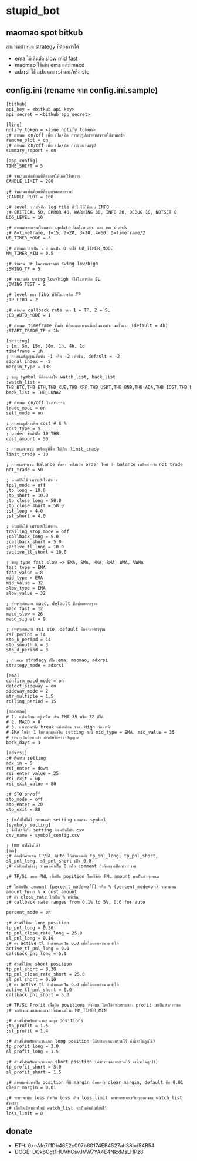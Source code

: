 # stupid_bot

## maomao spot bitkub
สามารถกำหนด strategy ที่ต้องการได้
- ema ใช้เส้นตัด slow mid fast
- maomao ใช้เส้น ema และ macd
- adxrsi ใช้ adx และ rsi และ/หรือ sto

## config.ini (rename จาก config.ini.sample)

    [bitkub]
    api_key = <bitkub api key>
    api_secret = <bitkub app secret>

    [line]
    notify_token = <line notify token>
    ;# กำหนด on/off เพื่อ เปิด/ปิด การลบรูปกราฟหลังจากใช้งานเสร็จ
    remove_plot = on
    ;# กำหนด on/off เพื่อ เปิด/ปิด การรายงานสรุป
    summary_report = on

    [app_config]
    TIME_SHIFT = 5

    ;# จำนวนแท่งเทียนที่ต้องการให้บอทใช้ทำงาน
    CANDLE_LIMIT = 200

    ;# จำนวนแท่งเทียนที่ต้องการแสดงกราฟ
    ;CANDLE_PLOT = 100

    ;# level การบันทึก log file ทั่วไปให้ใช้แบบ INFO
    ;# CRITICAL 50, ERROR 40, WARNING 30, INFO 20, DEBUG 10, NOTSET 0
    LOG_LEVEL = 10

    ;# กำหนดรอบเวลาในแสดง update balancec และ mm check
    ;# 0=timeframe, 1=15, 2=20, 3=30, 4=60, 5=timeframe/2 
    UB_TIMER_MODE = 3

    ;# กำหนดเาลาเป็น นาที ถ้าเป็น 0 จะใช้ UB_TIMER_MODE
    MM_TIMER_MIN = 0.5

    ;# จำนวน TF ในการตรวจหา swing low/high
    ;SWING_TF = 5

    ;# จำนวนค่า swing low/high ที่ใช้ในการคิด SL
    ;SWING_TEST = 2

    ;# level ของ fibo ที่ใช้ในการคิด TP
    ;TP_FIBO = 2

    ;# คำนวน callback rate จาก 1 = TP, 2 = SL
    ;CB_AUTO_MODE = 1

    ;# กำหนด timeframe ขั้นต่ำ ที่ต้องการเทรดเมื่อเริ่มการทำงานครั้งแรก (default = 4h)
    ;START_TRADE_TF = 1h

    [setting]
    ; 1m, 5m, 15m, 30m, 1h, 4h, 1d
    timeframe = 1h
    ; กำหนดสัญญานที่แท่ง -1 หรือ -2 เท่านั้น, default = -2
    signal_index = -2
    margin_type = THB

    ; ระบุ symbol ที่ต้องการใน watch_list, back_list
    ;watch_list = THB_BTC,THB_ETH,THB_KUB,THB_XRP,THB_USDT,THB_BNB,THB_ADA,THB_IOST,THB_DOGE,THB_BUSD,THB_DOT,THB_NEAR,THB_ALPHA,THB_CRV,THB_LUNC,THB_ALGO,THB_1INCH,THB_ATOM,THB_LDO,THB_STG,THB_APE,THB_AXL,THB_GALA,THB_IMX,THB_JFIN,THB_OP,THB_SAND,THB_SIX,THB_ZIL
    back_list = THB_LUNA2

    ;# กำหนด on/off ในการเทรด
    trade_mode = on
    sell_mode = on

    ; กำหนดรูปการคิด cost # $ %
    cost_type = $
    ; order ขั้นต่ำคือ 10 THB
    cost_amount = 50

    ; กำหนดจำนวน เหรียญที่ซื้อ ไม่เกิน limit_trade
    limit_trade = 10

    ; กำหนดจำนวน balance ขั้นต่ำ จะไม่เปิด order ใหม่ ถ้า balance เหลือต่ำกว่า not_trade
    not_trade = 50

    ; ห้ามเปิดใช้ เพราะยังไม่ทำงาน
    tpsl_mode = off
    ;tp_long = 10.0
    ;tp_short = 10.0
    ;tp_close_long = 50.0
    ;tp_close_short = 50.0
    ;sl_long = 4.0
    ;sl_short = 4.0

    ; ห้ามเปิดใช้ เพราะยังไม่ทำงาน
    trailing_stop_mode = off
    ;callback_long = 5.0
    ;callback_short = 5.0
    ;active_tl_long = 10.0
    ;active_tl_short = 10.0

    ; ระบุ type fast,slow => EMA, SMA, HMA, RMA, WMA, VWMA
    fast_type = EMA
    fast_value = 8
    mid_type = EMA
    mid_value = 32
    slow_type = EMA
    slow_value = 32

    ; สำหรับคำนวน macd, default คือค่ามาตราฐาน
    macd_fast = 12
    macd_slow = 26
    macd_signal = 9

    ; สำหรับคำนวน rsi sto, default คือค่ามาตราฐาน
    rsi_period = 14
    sto_k_period = 14
    sto_smooth_k = 3
    sto_d_period = 3

    ; กำหนด strategy เป็น ema, maomao, adxrsi
    strategy_mode = adxrsi

    [ema]
    confirm_macd_mode = on
    detect_sideway = on
    sideway_mode = 2
    atr_multiple = 1.5
    rolling_period = 15

    [maomao]
    # 1. แท่งเทียน​ อยู่เหนือ​ เส้น​ EMA 35 หรือ​ 32​ ก็ได้
    # 2. MACD > 0
    # 3. แท่งราคาปิด​ break ​แท่งเทียน​ ราคา ​High ก่อนหน้า
    # EMA ในข้อ 1 ให้กำหนดค่าใน setting ดังนี้ mid_type = EMA, mid_value = 35
    # จำนวนวันย้อนหลัง สำหรับใช้ตรวจสัญญาน
    back_days = 3

    [adxrsi]
    ;# @อาร์ม setting
    adx_in = 5
    rsi_enter = down
    rsi_enter_value = 25
    rsi_exit = up
    rsi_exit_value = 80

    ;# STO on/off
    sto_mode = off
    sto_enter = 20
    sto_exit = 80

    ; (ยังใช่ไม่ได้) กำหนดค่า setting แยกตาม symbol
    [symbols_setting]
    ; ชื่อไฟล์ที่เก็บ setting ต้องเป็นไฟล์ csv
    csv_name = symbol_config.csv

    ; (mm ยังใช่ไม่ได้)
    [mm]
    ;# ต้องให้คำนวน TP/SL auto ให้กำหนดค่า tp_pnl_long, tp_pnl_short, sl_pnl_long, sl_pnl_short เป็น 0.0 
    ;# ค่าตัวแปรต่างๆ กำหนดค่าเป็น 0 หรือ comment ถ้าต้องการปิดการทำงาน

    ;# TP/SL แบบ PNL เพื่อปิด position โดยใช้ค่า PNL amount มาเป็นตัวกำหนด

    ;# ใส่ค่าเป็น amount (percent_mode=off) หรือ % (percent_mode=on) จะคำนวน amount ให้จาก % x cost_amount
    ;# ค่า close_rate ใส่เป็น % เท่านั้น
    ;# callback rate ranges from 0.1% to 5%, 0.0 for auto

    percent_mode = on

    ;# ส่วนนี้ใช้กับ long position
    tp_pnl_long = 0.30
    tp_pnl_close_rate_long = 25.0
    sl_pnl_long = 0.10
    ;# ค่า active tl ถ้ากำหนดเป็น 0.0 เพื่อให้บอทคำนวนค่าให้
    active_tl_pnl_long = 0.0
    callback_pnl_long = 5.0

    ;# ส่วนนี้ใช้กับ short position
    tp_pnl_short = 0.30
    tp_pnl_close_rate_short = 25.0
    sl_pnl_short = 0.10
    ;# ค่า active tl ถ้ากำหนดเป็น 0.0 เพื่อให้บอทคำนวนค่าให้
    active_tl_pnl_short = 0.0
    callback_pnl_short = 5.0

    ;# TP/SL Profit เพื่อปิด positions ทั้งหมด โดยใช้ค่าผลรวมของ profit มาเป็นตัวกำหนด 
    ;# จะทำจะงานตามรอบเวลาที่กำหนดไว้ที่ MM_TIMER_MIN
    
    ;# ส่วนนี้สำหรับคำนวนรวมทุก positions
    ;tp_profit = 1.5
    ;sl_profit = 1.4

    ;# ส่วนนี้สำหรับคำนวนแยก long position (ถ้ากำหนดแบบรวมไว้ ค่านี้จะไม่ถูกใช้)
    tp_profit_long = 3.0
    sl_profit_long = 1.5

    ;# ส่วนนี้สำหรับคำนวนแยก short position (ถ้ากำหนดแบบรวมไว้ ค่านี้จะไม่ถูกใช้)
    tp_profit_short = 3.0
    sl_profit_short = 1.5

    ;# กำหนดค่าการปิด position ที่มี margin น้อยกว่า clear_margin, default คีอ 0.01
    clear_margin = 0.01

    ;# ระบบจะนับ loss ถ้าเกิด loss เกิน loss_limit จะทำการเอาเหรียญออกจาก watch_list ชั่วคราว
    ;# เมื่อปิดเปิดบอทใหม่ watch_list จะเป็นค่าเดิมที่ตั้งไว้
    loss_limit = 0

## donate
- ETH: 0xeAfe7f1Db46E2c007b60174EB4527ab38bd54B54
- DOGE: DCkpCgt1HUVhCsvJVW7YA4E4NkxMsLHPz8